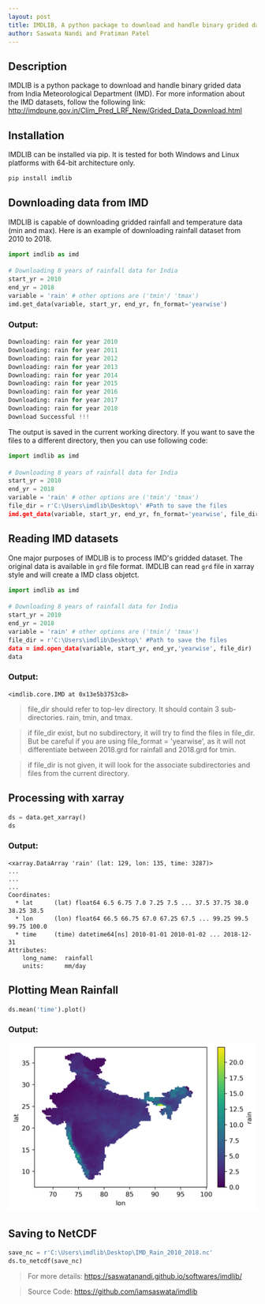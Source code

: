 ```yaml
---
layout: post
title: IMDLIB, A python package to download and handle binary grided data from India Meteorological Department (IMD)
author: Saswata Nandi and Pratiman Patel
---
```


## Description
IMDLIB is a python package to download and handle binary grided data from India Meteorological Department (IMD). For more information about the IMD datasets, follow the following link: http://imdpune.gov.in/Clim_Pred_LRF_New/Grided_Data_Download.html

## Installation
IMDLIB can be installed via pip. It is tested for both Windows and Linux platforms with 64-bit architecture only.

```bash
pip install imdlib
```

## Downloading data from IMD

IMDLIB is capable of downloading gridded rainfall and temperature data (min and max).
Here is an example of downloading rainfall dataset from 2010 to 2018.

```python
import imdlib as imd

# Downloading 8 years of rainfall data for India
start_yr = 2010
end_yr = 2018
variable = 'rain' # other options are ('tmin'/ 'tmax')
imd.get_data(variable, start_yr, end_yr, fn_format='yearwise')
```
### Output:

```python
Downloading: rain for year 2010
Downloading: rain for year 2011
Downloading: rain for year 2012
Downloading: rain for year 2013
Downloading: rain for year 2014
Downloading: rain for year 2015
Downloading: rain for year 2016
Downloading: rain for year 2017
Downloading: rain for year 2018
Download Successful !!!
```

The output is saved in the current working directory. If you want to save the files to a different directory, then you can use following code:

```python
import imdlib as imd

# Downloading 8 years of rainfall data for India
start_yr = 2010
end_yr = 2018
variable = 'rain' # other options are ('tmin'/ 'tmax')
file_dir = r'C:\Users\imdlib\Desktop\' #Path to save the files
imd.get_data(variable, start_yr, end_yr, fn_format='yearwise', file_dir=file_dir)
```
## Reading IMD datasets

One major purposes of IMDLIB is to process IMD's gridded dataset. The original data is available in ```grd``` file format. IMDLIB can read ```grd``` file in xarray style and will create a IMD class objetct.

```python
import imdlib as imd

# Downloading 8 years of rainfall data for India
start_yr = 2010
end_yr = 2018
variable = 'rain' # other options are ('tmin'/ 'tmax')
file_dir = r'C:\Users\imdlib\Desktop\' #Path to save the files
data = imd.open_data(variable, start_yr, end_yr,'yearwise', file_dir)
data
```

### Output:
```
<imdlib.core.IMD at 0x13e5b3753c8>
```
> file_dir should refer to top-lev directory. It should contain 3 sub-directories. rain, tmin, and tmax.

> if file_dir exist, but no subdirectory, it will try to find the files in file_dir. But be careful if you are using file_format = 'yearwise', as it will not differentiate between 2018.grd for rainfall and 2018.grd for tmin.

> if file_dir is not given, it will look for the associate subdirectories and files from the current directory.

## Processing with xarray

```python
ds = data.get_xarray()
ds 
```

### Output:
```
<xarray.DataArray 'rain' (lat: 129, lon: 135, time: 3287)>
...
...
...
Coordinates:
  * lat      (lat) float64 6.5 6.75 7.0 7.25 7.5 ... 37.5 37.75 38.0 38.25 38.5
  * lon      (lon) float64 66.5 66.75 67.0 67.25 67.5 ... 99.25 99.5 99.75 100.0
  * time     (time) datetime64[ns] 2010-01-01 2010-01-02 ... 2018-12-31
Attributes:
    long_name:  rainfall
    units:      mm/day
```

## Plotting Mean Rainfall
```python
ds.mean('time').plot()
```

### Output:
![{Mean Rainfall](/uploads/2020/10/06/Fig1.png)

## Saving to NetCDF
```python
save_nc = r'C:\Users\imdlib\Desktop\IMD_Rain_2010_2018.nc'
ds.to_netcdf(save_nc)
```

> For more details: https://saswatanandi.github.io/softwares/imdlib/

> Source Code: https://github.com/iamsaswata/imdlib